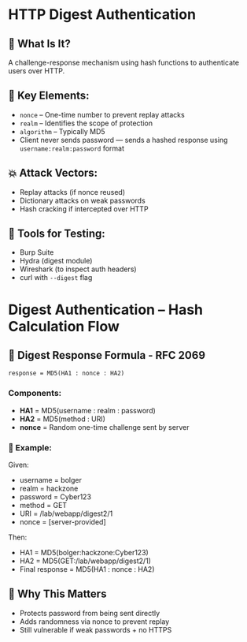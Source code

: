 # HTTP Digest Authentication

## 🔐 What Is It?
A challenge-response mechanism using hash functions to authenticate users over HTTP.

## 🧠 Key Elements:
- `nonce` – One-time number to prevent replay attacks
- `realm` – Identifies the scope of protection
- `algorithm` – Typically MD5
- Client never sends password — sends a hashed response using `username:realm:password` format

## 💥 Attack Vectors:
- Replay attacks (if nonce reused)
- Dictionary attacks on weak passwords
- Hash cracking if intercepted over HTTP

## 🔧 Tools for Testing:
- Burp Suite
- Hydra (digest module)
- Wireshark (to inspect auth headers)
- curl with `--digest` flag

# Digest Authentication – Hash Calculation Flow

## 🔐 Digest Response Formula - RFC 2069

    response = MD5(HA1 : nonce : HA2)

### Components:

- **HA1** = MD5(username : realm : password)
- **HA2** = MD5(method : URI)
- **nonce** = Random one-time challenge sent by server

### 🔁 Example:
Given:
- username = bolger
- realm = hackzone
- password = Cyber123
- method = GET
- URI = /lab/webapp/digest2/1
- nonce = [server-provided]

Then:
- HA1 = MD5(bolger:hackzone:Cyber123)
- HA2 = MD5(GET:/lab/webapp/digest2/1)
- Final response = MD5(HA1 : nonce : HA2)

## 🧠 Why This Matters

- Protects password from being sent directly
- Adds randomness via nonce to prevent replay
- Still vulnerable if weak passwords + no HTTPS


